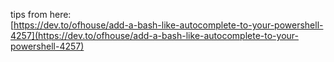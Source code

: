 tips from here:  
[https://dev.to/ofhouse/add-a-bash-like-autocomplete-to-your-powershell-4257](https://dev.to/ofhouse/add-a-bash-like-autocomplete-to-your-powershell-4257)

